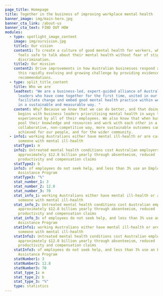 ```yaml
---
page_title: Homepage
title: Together in the business of improving workplace mental health
banner_image: img/main-hero.jpg
banner_cta_link: /about-us
banner_cta_text: FIND OUT HOW
modules:
  - type: spotlight_image_content
    image: img/ourvision.jpg
    title1: Our vision
    content1: To create a culture of good mental health for workers, where everyone
      feels safe to talk about their mental health without fear of stigma or
      discrimination.
    title2: Our mission
    content2: Drive improvements in how Australian businesses respond and adapt to
      this rapidly evolving and growing challenge by providing evidence-based
      recommendations.
  - type: split_title_content
    title: Who we are
    leadtext: "We are a business-led, expert-guided alliance of Australian business
      leaders who have come together for the first time, united in our focus to
      facilitate change and embed good mental health practice within workplaces
      in a sustainable and measurable way. "
    content: Why? Because we know that we can do better, and that doing better
      begins with business leaders prioritising mental health in ways that are
      experienced by all of their employees. We also know that when businesses
      pool their knowledge and resources and work with each other in a
      collaborative, non-competitive way, more sustainable outcomes can be
      achieved for our people, and for the wider community.
  - info1: working Australians either have mental ill-health or are carers of
      someone with mental ill-health
    statType1: m
    info2: Untreated mental health conditions cost Australian employers
      approximately $12.8 billion yearly through absenteeism, reduced
      productivity and compensation claims
    statType2: b
    info3: of employees do not seek help, and less than 3% use an Employee
      Assistance Program
    statType3: "%"
    stat_number_1: 3
    stat_number_2: 12.8
    stat_number_3: 70
    stat_info_1: working Australians either have mental ill-health or are carers of
      someone with mental ill-health
    stat_info_2: Untreated mental health conditions cost Australian employers
      approximately $12.8 billion yearly through absenteeism, reduced
      productivity and compensation claims
    stat_info_3: of employees do not seek help, and less than 3% use an Employee
      Assistance Program
    statInfo1: working Australians either have mental ill-health or are carers of
      someone with mental ill-health
    statInfo2: Untreated mental health conditions cost Australian employers
      approximately $12.8 billion yearly through absenteeism, reduced
      productivity and compensation claims
    statInfo3: of employees do not seek help, and less than 3% use an Employee
      Assistance Program
    statNumber1: 3
    statNumber2: 12.8
    statNumber3: 70
    stat_type_1: m
    stat_type_2: b
    stat_type_3: "%"
    type: statistics
---
```

